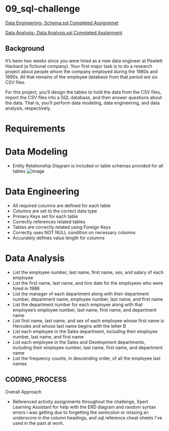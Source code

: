 # 09_sql-challenge

[Data Engineering- Schema.sql Completed Assignmnet](.employee_sql/QuickDBD-schema.sql)

[Data Analysis- Data Analysis.sql Completed Assignment](.employee_sql/data_analysis.sql)

## Background
It’s been two weeks since you were hired as a new data engineer at Pewlett Hackard (a fictional company). Your first major task is to do a research project about people whom the company employed during the 1980s and 1990s. All that remains of the employee database from that period are six CSV files.

For this project, you’ll design the tables to hold the data from the CSV files, import the CSV files into a SQL database, and then answer questions about the data. That is, you’ll perform data modeling, data engineering, and data analysis, respectively.

# Requirements

# Data Modeling
- Entity Relationship Diagram is included or table schemas provided for all tables
![image](https://github.com/user-attachments/assets/53c38c5a-9f99-4cc3-8375-350e50b77cb7)


# Data Engineering
- All required columns are defined for each table
- Columns are set to the correct data type
- Primary Keys set for each table
- Correctly references related tables
- Tables are correctly related using Foreign Keys
- Correctly uses NOT NULL condition on necessary columns
- Accurately defines value length for columns

# Data Analysis 
- List the employee number, last name, first name, sex, and salary of each employee
- List the first name, last name, and hire date for the employees who were hired in 1986
- List the manager of each department along with their department number, department name, employee number, last name, and first name
- List the department number for each employee along with that employee’s employee number, last name, first name, and department name
- List first name, last name, and sex of each employee whose first name is Hercules and whose last name begins with the letter B
- List each employee in the Sales department, including their employee number, last name, and first name
- List each employee in the Sales and Development departments, including their employee number, last name, first name, and department name
- List the frequency counts, in descending order, of all the employee last names

## CODING_PROCESS

Overall Approach

- Referenced activity assignments throughout the challenge, Xpert Learning Assistant for help with the ERD diagram and random syntax errors i was getting due to forgetting the semicolon or missing an underscore in the column headings, and sql reference cheat sheets I've used in the past at work. 
